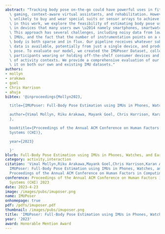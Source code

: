 ```yaml
---
abstract: "Tracking body pose on-the-go could have powerful uses in fitness, mobile\
  \ gaming, context-aware virtual assistants, and rehabilitation. However, users are\
  \ unlikely to buy and wear special suits or sensor arrays to achieve this end. Instead,\
  \ in this work, we explore the feasibility of estimating body pose using IMUs already\
  \ in devices that many users own \u2014 namely smartphones, smartwatches, and earbuds.\
  \ This approach has several challenges, including noisy data from low-cost commodity\
  \ IMUs, and the fact that the number of instrumentation points on a user\u2019s\
  \ body is both sparse and in flux. Our pipeline receives whatever subset of IMU\
  \ data is available, potentially from just a single device, and produces a best-guess\
  \ pose. To evaluate our model, we created the IMUPoser Dataset, collected from 10\
  \ participants wearing or holding off-the-shelf consumer devices and across a variety\
  \ of activity contexts. We provide a comprehensive evaluation of our system, benchmarking\
  \ it on both our own and existing IMU datasets."
authors:
- mollyn
- arakawa
- goel
- Chris Harrison
- ahuja
bibtex: '@inproceedings{Mollyn2023,

  title={IMUPoser: Full-Body Pose Estimation using IMUs in Phones, Watches, and Earbuds.},

  author={Vimal Mollyn, Riku Arakawa, Mayank Goel, Chris Harrison, Karan Ahuja
  },

  booktitle={Proceedings of the Annual ACM Conference on Human Factors in Computing
  Systems (CHI)},

  year={2023}

  }'
blurb: Full-Body Pose Estimation using IMUs in Phones, Watches, and Earbuds
category: activity,interaction
citation: 'Vimal Mollyn,Riku Arakawa,Mayank Goel,Chris Harrison,Karan Ahuja,. 2023.
  IMUPoser: Full-Body Pose Estimation using IMUs in Phones, Watches, and Earbuds..
  Proceedings of the Annual ACM Conference on Human Factors in Computing Systems (CHI).'
conference: Proceedings of the Annual ACM Conference on Human Factors in Computing
  Systems (CHI) 2023
date: 2023-4-23
image: /images/pubs/imuposer.png
name: IMUPoser
onhomepage: true
pdf: /pdfs/imuposer.pdf
thumbnail: /images/pubs/imuposer.png
title: 'IMUPoser: Full-Body Pose Estimation using IMUs in Phones, Watches, and Earbuds.'
year: '2023'
award: Honorable Mention Award
---
```

